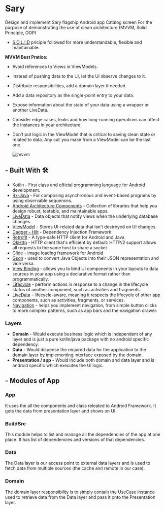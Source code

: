# Sary
Design and implement Sary flagship Android app Catalog screen
For the purpose of demonstrating the use of clean architecture (MVVM, Solid Principle, OOP)

- [S.O.L.I.D](https://en.wikipedia.org/wiki/SOLID) priciple followed for more understandable, flexible and maintainable.



**MVVM Best Pratice:**
- Avoid references to Views in ViewModels.
- Instead of pushing data to the UI, let the UI observe changes to it.
- Distribute responsibilities, add a domain layer if needed.
- Add a data repository as the single-point entry to your data.
- Expose information about the state of your data using a wrapper or another LiveData.
- Consider edge cases, leaks and how long-running operations can affect the instances in your architecture.
- Don’t put logic in the ViewModel that is critical to saving clean state or related to data. Any call you make from a ViewModel can be the last one.

  ![mvvm](https://user-images.githubusercontent.com/1812129/68319008-e9d39d00-00bd-11ea-9245-ebedd2a2c067.png)
  
  
## - Built With 🛠
- [Kotlin](https://kotlinlang.org/) - First class and official programming language for Android development.
- [Rx-Java](https://github.com/ReactiveX/RxJava) - For composing asynchronous and event-based programs by using observable sequences.
- [Android Architecture Components](https://developer.android.com/topic/libraries/architecture) - Collection of libraries that help you design robust, testable, and maintainable apps.
- [LiveData](https://developer.android.com/topic/libraries/architecture/livedata) - Data objects that notify views when the underlying database changes.
- [ViewModel](https://developer.android.com/topic/libraries/architecture/viewmodel) - Stores UI-related data that isn't destroyed on UI changes. 
- [Dagger - Hilt](https://developer.android.com/training/dependency-injection/hilt-android/) - Dependency Injection Framework
- [Retrofit](https://square.github.io/retrofit/) - A type-safe HTTP client for Android and Java.
- [OkHttp](http://square.github.io/okhttp/) - HTTP client that's efficient by default: HTTP/2 support allows all requests to the same host to share a socket
- [Glide](https://github.com/bumptech/glide) - image loading framework for Android
- [Gson](https://github.com/google/gson) - used to convert Java Objects into their JSON representation and vice versa.
- [View Binding](https://developer.android.com/topic/libraries/view-binding/) - allows you to bind UI components in your layouts to data sources in your app using a declarative format rather than programmatically.
- [Lifecycle](https://developer.android.com/topic/libraries/architecture/lifecycle) - perform actions in response to a change in the lifecycle status of another component, such as activities and fragments.
- [LiveData](https://developer.android.com/topic/libraries/architecture/livedata) - lifecycle-aware, meaning it respects the lifecycle of other app components, such as activities, fragments, or services.
- [Navigation](https://developer.android.com/guide/navigation/) - helps you implement navigation, from simple button clicks to more complex patterns, such as app bars and the navigation drawer.





### Layers
- **Domain** - Would execute business logic which is independent of any layer and is just a pure kotlin/java package with no android specific dependency.
- **Data** - Would dispense the required data for the application to the domain layer by implementing interface exposed by the domain.
- **Presentation / app** - Would include both domain and data layer and is android specific which executes the UI logic.

## - Modules of App
  ### App 
  It uses the all the components and class releated to Android Framework. It gets the data from presentation layer and shows on UI.
  
  ### BuildSrc
  This module helps to list and manage all the dependencies of the app at one place. It has list of dependencies and versions of that dependencies.
  
  ### Data 
  The Data layer is our access point to external data layers and is used to fetch data from multiple sources (the cache and remote in our case).
  
  ### Domain
  The domain layer responsibility is to simply contain the UseCase instance used to retrieve data from the Data layer and pass it onto the Presentation layer. 
  

